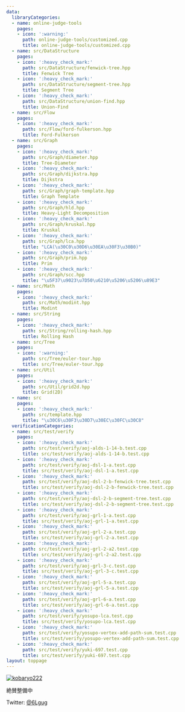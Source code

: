 ```yaml
---
data:
  libraryCategories:
  - name: online-judge-tools
    pages:
    - icon: ':warning:'
      path: online-judge-tools/customized.cpp
      title: online-judge-tools/customized.cpp
  - name: src/DataStructure
    pages:
    - icon: ':heavy_check_mark:'
      path: src/DataStructure/fenwick-tree.hpp
      title: Fenwick Tree
    - icon: ':heavy_check_mark:'
      path: src/DataStructure/segment-tree.hpp
      title: Segment Tree
    - icon: ':heavy_check_mark:'
      path: src/DataStructure/union-find.hpp
      title: Union-Find
  - name: src/Flow
    pages:
    - icon: ':heavy_check_mark:'
      path: src/Flow/ford-fulkerson.hpp
      title: Ford-Fulkerson
  - name: src/Graph
    pages:
    - icon: ':heavy_check_mark:'
      path: src/Graph/diameter.hpp
      title: Tree-Diameter
    - icon: ':heavy_check_mark:'
      path: src/Graph/dijkstra.hpp
      title: Dijkstra
    - icon: ':heavy_check_mark:'
      path: src/Graph/graph-template.hpp
      title: Graph Template
    - icon: ':heavy_check_mark:'
      path: src/Graph/hld.hpp
      title: Heavy-Light Decomposition
    - icon: ':heavy_check_mark:'
      path: src/Graph/kruskal.hpp
      title: Kruskal
    - icon: ':heavy_check_mark:'
      path: src/Graph/lca.hpp
      title: "LCA(\u30C0\u30D6\u30EA\u30F3\u30B0)"
    - icon: ':heavy_check_mark:'
      path: src/Graph/prim.hpp
      title: Prim
    - icon: ':heavy_check_mark:'
      path: src/Graph/scc.hpp
      title: "\u5F37\u9023\u7D50\u6210\u5206\u5206\u89E3"
  - name: src/Math
    pages:
    - icon: ':heavy_check_mark:'
      path: src/Math/modint.hpp
      title: Modint
  - name: src/String
    pages:
    - icon: ':heavy_check_mark:'
      path: src/String/rolling-hash.hpp
      title: Rolling Hash
  - name: src/Tree
    pages:
    - icon: ':warning:'
      path: src/Tree/euler-tour.hpp
      title: src/Tree/euler-tour.hpp
  - name: src/Util
    pages:
    - icon: ':heavy_check_mark:'
      path: src/Util/grid2d.hpp
      title: Grid(2D)
  - name: src
    pages:
    - icon: ':heavy_check_mark:'
      path: src/template.hpp
      title: "\u30C6\u30F3\u30D7\u30EC\u30FC\u30C8"
  verificationCategories:
  - name: src/test/verify
    pages:
    - icon: ':heavy_check_mark:'
      path: src/test/verify/aoj-alds-1-14-b.test.cpp
      title: src/test/verify/aoj-alds-1-14-b.test.cpp
    - icon: ':heavy_check_mark:'
      path: src/test/verify/aoj-dsl-1-a.test.cpp
      title: src/test/verify/aoj-dsl-1-a.test.cpp
    - icon: ':heavy_check_mark:'
      path: src/test/verify/aoj-dsl-2-b-fenwick-tree.test.cpp
      title: src/test/verify/aoj-dsl-2-b-fenwick-tree.test.cpp
    - icon: ':heavy_check_mark:'
      path: src/test/verify/aoj-dsl-2-b-segment-tree.test.cpp
      title: src/test/verify/aoj-dsl-2-b-segment-tree.test.cpp
    - icon: ':heavy_check_mark:'
      path: src/test/verify/aoj-grl-1-a.test.cpp
      title: src/test/verify/aoj-grl-1-a.test.cpp
    - icon: ':heavy_check_mark:'
      path: src/test/verify/aoj-grl-2-a.test.cpp
      title: src/test/verify/aoj-grl-2-a.test.cpp
    - icon: ':heavy_check_mark:'
      path: src/test/verify/aoj-grl-2-a2.test.cpp
      title: src/test/verify/aoj-grl-2-a2.test.cpp
    - icon: ':heavy_check_mark:'
      path: src/test/verify/aoj-grl-3-c.test.cpp
      title: src/test/verify/aoj-grl-3-c.test.cpp
    - icon: ':heavy_check_mark:'
      path: src/test/verify/aoj-grl-5-a.test.cpp
      title: src/test/verify/aoj-grl-5-a.test.cpp
    - icon: ':heavy_check_mark:'
      path: src/test/verify/aoj-grl-6-a.test.cpp
      title: src/test/verify/aoj-grl-6-a.test.cpp
    - icon: ':heavy_check_mark:'
      path: src/test/verify/yosupo-lca.test.cpp
      title: src/test/verify/yosupo-lca.test.cpp
    - icon: ':heavy_check_mark:'
      path: src/test/verify/yosupo-vertex-add-path-sum.test.cpp
      title: src/test/verify/yosupo-vertex-add-path-sum.test.cpp
    - icon: ':heavy_check_mark:'
      path: src/test/verify/yuki-697.test.cpp
      title: src/test/verify/yuki-697.test.cpp
layout: toppage
---
```

[![kobaryo222](https://img.shields.io/endpoint?url=https%3A%2F%2Fatcoder-badges.now.sh%2Fapi%2Fatcoder%2Fjson%2Fkobaryo222)](https://atcoder.jp/users/kobaryo222)

絶賛整備中

Twitter: [@6Lgug](https://twitter.com/6Lgug)